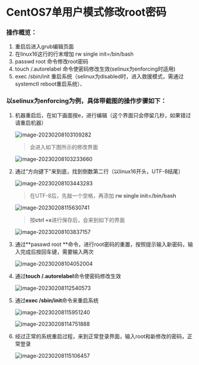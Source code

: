 # CentOS7单用户模式修改root密码

### 操作概览：

1. 重启后进入grub编辑页面
2. 在linux16这行的行末增加 rw single init=/bin/bash
3. passwd root 命令修改root密码
4. touch /.autorelabel 命令使密码修改生效(selinux为enforcing时适用)
5. exec /sbin/init 重启系统（selinux为disabled时，进入救援模式，需通过systemctl reboot重启系统）、

### 以selinux为enforcing为例，具体带截图的操作步骤如下：

1. 机器重启后，在如下画面按e，进行编辑（这个界面只会停留几秒，如果错过请重启机器）

   ![image-20230208103109282](C:\Users\szche\AppData\Roaming\Typora\typora-user-images\image-20230208103109282.png)

   > 会进入如下图所示的修改界面

   ![image-20230208103233660](C:\Users\szche\AppData\Roaming\Typora\typora-user-images\image-20230208103233660.png)

2. 通过“方向键下”来到底，找到倒数第二行（以linux16开头，UTF-8结尾）

   ![image-20230208103443283](C:\Users\szche\AppData\Roaming\Typora\typora-user-images\image-20230208103443283.png)

   > 在UTF-8后，先敲一个空格，再添加 **rw single  init=/bin/bash**

   ![image-20230208115630741](C:\Users\szche\AppData\Roaming\Typora\typora-user-images\image-20230208115630741.png)

   > 按**ctrl +x**进行保存后，会来到如下的界面

   ![image-20230208103837157](C:\Users\szche\AppData\Roaming\Typora\typora-user-images\image-20230208103837157.png)

3. 通过**passwd root **命令，进行root密码的重置，按照提示输入新密码，输入完成后按回车键，需要输入两次

   ![image-20230208104052004](C:\Users\szche\AppData\Roaming\Typora\typora-user-images\image-20230208104052004.png)

4. 通过**touch /.autorelabel**命令使密码修改生效

   ![image-20230208112540573](C:\Users\szche\AppData\Roaming\Typora\typora-user-images\image-20230208112540573.png)

5. 通过**exec /sbin/init**命令来重启系统

   ![image-20230208115951240](C:\Users\szche\AppData\Roaming\Typora\typora-user-images\image-20230208115951240.png)

   ![image-20230208114751888](C:\Users\szche\AppData\Roaming\Typora\typora-user-images\image-20230208114751888.png)

6. 经过正常的系统重启过程，来到正常登录界面，输入root和新修改的密码，正常登录

   ![image-20230208115106457](C:\Users\szche\AppData\Roaming\Typora\typora-user-images\image-20230208115106457.png)